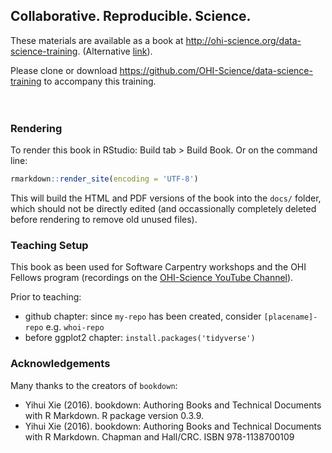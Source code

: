## Collaborative. Reproducible. Science.

These materials are available as a book at http://ohi-science.org/data-science-training. (Alternative [link](https://rawgit.com/OHI-Science/data-science-training/master/docs/index.html)).

Please clone or download https://github.com/OHI-Science/data-science-training to accompany this training.
<br>
<br>
<br>

### Rendering

To render this book in RStudio: Build tab > Build Book. Or on the command line:

```R
rmarkdown::render_site(encoding = 'UTF-8')
````

This will build the HTML and PDF versions of the book into the `docs/` folder, which should not be directly edited (and occassionally completely deleted before rendering to remove old unused files).

### Teaching Setup

This book as been used for Software Carpentry workshops and the OHI Fellows program (recordings on the [OHI-Science YouTube Channel](https://www.youtube.com/watch?v=xpe7jmt0-J4&list=PLX7J3qtjcll_4s2oaKHuWdRdBMJz7tBAU)).

Prior to teaching:

- github chapter: since `my-repo` has been created, consider `[placename]-repo` e.g. `whoi-repo`
- before ggplot2 chapter: `install.packages('tidyverse')`


### Acknowledgements

Many thanks to the creators of `bookdown`: 

- Yihui Xie (2016). bookdown: Authoring Books and Technical Documents with R Markdown. R package version 0.3.9.
- Yihui Xie (2016). bookdown: Authoring Books and Technical Documents with R Markdown. Chapman and Hall/CRC. ISBN 978-1138700109
